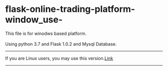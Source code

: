 # flask-online-trading-platform-window_use-
This file is for winodws based platform. <br><br>
Using python 3.7 and Flask 1.0.2 and Mysql Database.
<br><hr>
If you are Linux users, you may use this version.<a href="#" >Link</a><br>
<hr>
